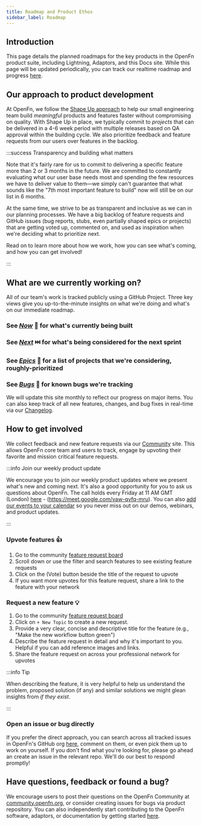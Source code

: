 ```yaml
---
title: Roadmap and Product Ethos
sidebar_label: Roadmap
---
```


## Introduction

This page details the planned roadmaps for the key products in the OpenFn
product suite, including Lightning, Adaptors, and this Docs site. While this
page will be updated periodically, you can track our realtime roadmap and
progress [here](#what-are-we-currently-working-on).

## Our approach to product development

At OpenFn, we follow the [Shape Up approach](https://basecamp.com/shapeup) to
help our small engineering team build _meaningful_ products and features faster
without compromising on quality. With Shape Up in place, we typically commit to
_projects_ that can be delivered in a 4-6 week period with multiple releases
based on QA approval within the building cycle. We also prioritize feedback and
feature requests from our users over features in the backlog.

:::success Transparency and building what matters

Note that it's fairly rare for us to commit to delivering a specific feature
more than 2 or 3 months in the future. We are committed to constantly evaluating
what our user base needs most and spending the few resources we have to deliver
value to them—we simply can't guarantee that what sounds like the "7th most
important feature to build" now will still be on our list in 6 months.

At the same time, we strive to be as transparent and inclusive as we can in our
planning processes. We have a big backlog of feature requests and GitHub issues
(bug reports, stubs, even partially shaped epics or projects) that are getting
voted up, commented on, and used as inspiration when we're deciding what to
prioritize next.

Read on to learn more about how we work, how you can see what's coming, and how
you can get involved!

:::

## What are we currently working on?

All of our team's work is tracked publicly using a GitHub Project. Three key
views give you up-to-the-minute insights on what we're doing and what's on our
immediate roadmap.

### See [**_Now_**](https://github.com/orgs/OpenFn/projects/3/views/24?layout=table&sortedBy%5Bdirection%5D=desc&sortedBy%5BcolumnId%5D=Status) 🚧 for what's currently being built

### See [**_Next_**](https://github.com/orgs/OpenFn/projects/3/views/2?layout=table&sortedBy%5Bdirection%5D=desc&sortedBy%5BcolumnId%5D=Status) ⏭️ for what's being considered for the next sprint

### See [**_Epics_**](https://github.com/orgs/OpenFn/projects/3/views/7) 🤔 for a list of projects that we're considering, roughly-prioritized

### See [**_Bugs_**](https://github.com/orgs/OpenFn/projects/3/views/22) 🐞 for known bugs we're tracking

We will update this site monthly to reflect our progress on major items. You can
also keep track of all new features, changes, and bug fixes in real-time via our
[Changelog](https://openfn.github.io/lightning/changelog.html).

## How to **get involved**

We collect feedback and new feature requests via our
[Community](https://community.openfn.org/c/feature-requests/) site. This allows
OpenFn core team and users to track, engage by upvoting their favorite and
mission critical feature requests.

:::info Join our weekly product update

We encourage you to join our weekly product updates where we present what's new
and coming next. It's also a good opportunity for you to ask us questions about
OpenFn. The call holds every Friday at 11 AM GMT (London)
[here](https://meet.google.com/vaw-qvfq-mru) -
(https://meet.google.com/vaw-qvfq-mru). You can also
[add our events to your calendar](https://calendar.google.com/calendar/u/0?cid=Y182Y2Y4NWY0NjlhNWVlMzA4NzEwMWE5MWNhYmRjZTRkMDZlZDU1OGY1OTM3ZGUzNTQ0NWNkYmQ2NDFhMDY3MGFjQGdyb3VwLmNhbGVuZGFyLmdvb2dsZS5jb20)
so you never miss out on our demos, webinars, and product updates.

:::

### Upvote features 👍

1. Go to the community
   [feature request board](https://community.openfn.org/c/feature-requests/)
2. Scroll down or use the filter and search features to see existing feature
   requests
3. Click on the (Vote) button beside the title of the request to upvote
4. If you want more upvotes for this feature request, share a link to the
   feature with your network

### Request a new feature 💡

1. Go to the community
   [feature request board](https://community.openfn.org/c/feature-requests/)
2. Click on `+ New Topic` to create a new request.
3. Provide a very clear, concise and descriptive title for the feature (e.g.,
   "Make the new workflow button green")
4. Describe the feature request in detail and why it's important to you. Helpful
   if you can add reference images and links.
5. Share the feature request on across your professional network for upvotes

:::info Tip

When describing the feature, it is very helpful to help us understand the
problem, proposed solution (if any) and similar solutions we might glean
insights from _if they exist_.

:::

### Open an issue or bug directly

If you prefer the direct approach, you can search across all tracked issues in
OpenFn's GitHub org [here](https://github.com/OpenFn), comment on them, or even
pick them up to work on yourself. If you don't find what you're looking for,
please go ahead an create an issue in the relevant repo. We'll do our best to
respond promptly!

<!-- ## Summary Roadmaps

#### How to interpret `Status` values in the roadmap

- `Tracked` means we're thinking about this, but it hasn't been
  designed/scoped/shaped
- `Shaped` means it's been scoped and ready to be picked up by an engineer
- `In dev` means it's currently being worked on by an engineer (see
  [_NOW_](#what-are-we-currently-working-on))

:::success Newly Released Features

View [Product Updates](https://community.openfn.org/c/product-updates/20) to see
**features that have been recently delivered** and, in the event that something
is removed from the roadmap, an explanation of what's been removed and why.

For more granular details, the
[CHANGELOG](https://openfn.github.io/lightning/changelog.html) is always up to
date.

:::

### Lightning Roadmap

OpenFn/Lightning is the fully open-source workflow automation platform at the
core of the OpenFn Digital Public Good (learn more about the product
[here](/documentation#openfn-v2-lightning-)).

|                         **ID**                          | **Feature**                                            | **Status** | **Timeline** |  **Δ**   | **Description**                                                                                                                                                                                |
| :-----------------------------------------------------: | :----------------------------------------------------- | :--------: | :----------: | :------: | ---------------------------------------------------------------------------------------------------------------------------------------------------------------------------------------------- |
| [2920](https://github.com/OpenFn/lightning/issues/2920) | Filter work orders by run state                        |   Shaped   |    Q1'25     |          | Allow users to filter project work orders by run state via the history page.                                                                                                                   |
| [2352](https://github.com/OpenFn/lightning/issues/2352) | Improve GitHub Sync experience                         |  Tracked   |    Q1'25     | ✨ (new) | Improving user experience for projects with GitHub sync enabled. This covers issues like alerting on sync failure, auto-syncing, and sync prompts.                                             |
| [2965](https://github.com/OpenFn/lightning/issues/2965) | Allow importing projects via project.yaml              |  Tracked   |    Q1'25     | ✨ (new) | Allow users to create new projects by importing `project.yaml` file.                                                                                                                           |
| [2999](https://github.com/OpenFn/lightning/issues/2999) | Show errors to users on the canvas                     |  Tracked   |    Q1'25     | ✨ (new) | Allow users to see job and path conditions errors on the canvas.                                                                                                                               |
| [2723](https://github.com/OpenFn/lightning/issues/2723) | Workflow Template Library                              |  Tracked   |    Q1'25     |          | Create a library of common workflows that users can easily access and clone for use in their projects.                                                                                         |
| [2904](https://github.com/OpenFn/lightning/issues/2904) | Show audit log and workflow history at a project level |  Tracked   |    Q1'25     |          | Allow project owners and admnins to view their project audit log via the project settings. Workflow history will enable collaborators to see the varios snapshots of a workflow in a timeline. |
| [2524](https://github.com/OpenFn/Lightning/issues/2524) | Project Sandbox & Production Modes                     |  Tracked   |    Q2'25     |          | Allow users to be able to switch between sandbox and production modes in their projects.                                                                                                       |
| [2155](https://github.com/OpenFn/lightning/issues/2155) | Easy Custom Inputs for Work Orders                     |  Tracked   |    Q2'25     |          | Users should be able to trigger a manual run with a custom input data. The input data can a raw JSON, CSV, I/O data clip or dataset from project collections                                   |
| [2722](https://github.com/OpenFn/lightning/issues/2722) | Canvas & Inspector Redesign                            |  Tracked   |    Q2'25     |          | Redesign the canvas and inspector to make user experience and workflow building better for users.                                                                                              |
|     [608](https://github.com/OpenFn/kit/issues/608)     | Websocket Worker Monitoring                            |  Tracked   |    Q2'25     |          | Give users better visibility of what's happening on inside the worker, especially when an error occurs during run execution.                                                                   |

_You can follow Lightning's progress and track delivered features in the
[Changelog](https://openfn.github.io/lightning/changelog.html)._

### Adaptors Roadmap

OpenFn's open-source adaptors can connect any application, including web APIs,
databases, and even raw data files, enabling interoperability with any
information system ([read more](/adaptors/)). Adaptors, alongside OpenFn's
workflow engine, enable automated workflows that cut across digital systems.

|                        **ID**                        | **Adaptor**      | **Status** | **Timeline** | **Δ** | **Description**                                                                                                                                          |
| :--------------------------------------------------: | :--------------- | :--------: | :----------: | :---: | -------------------------------------------------------------------------------------------------------------------------------------------------------- |
|  [947](https://github.com/OpenFn/adaptors/pull/947)  | Africa's Talking |  Tracked   |    Q1'25     |       | Allow users to be automate SMS workflows across Africa via Africas Talking.                                                                              |
|                          -                           | OCL              |  Tracked   |    Q1'25     |       | To ensure that mappings stored in [OCL](https://openconceptlab.org/) can be more easily access and processed as inputs in OpenFn/Lightning workflows     |
| [737](https://github.com/OpenFn/adaptors/issues/737) | MOSIP 🆕         |  Tracked   |    Q1'25     |       | Add a [MOSIP](https://mosip.io/#1) adaptor that enables users to integrate with MOSIP for identity management use cases across countries.                |
| [736](https://github.com/OpenFn/adaptors/issues/736) | OpenCRVS 🆕      |  Tracked   |    Q1'25     |       | Add an [OpenCRVS](https://www.opencrvs.org/) adaptor.                                                                                                    |
| [738](https://github.com/OpenFn/adaptors/issues/738) | ArcGIS 🆕        |  Tracked   |    Q1'25     |       | Add an [ArcGIS](https://www.arcgis.com/) adaptor for users to build workflow that manage data sync between source and online maps with OpenFn Workflows. |

### Docs Roadmap

| **ID** | **Feature**                 | **Status**  | **Timeline** | **Δ** | **Description**                                                                                                                                                           |
| :----: | :-------------------------- | :---------: | :----------: | :---: | ------------------------------------------------------------------------------------------------------------------------------------------------------------------------- |
|   -    | New Lightning User Guidance | In Progress |    Q1'25     |       | New documentation, videos, and other user guidance on how to use OpenFn/Lightning and how to migrate existing OpenFn/platform projects to Lightning (the new OpenFn "v2") | -->

## Have questions, feedback or found a bug?

We encourage users to post their questions on the OpenFn Community at
[community.openfn.org](https://community.openfn.org), or consider creating
issues for bugs via product repository. You can also independently start
contributing to the OpenFn software, adaptors, or documentation by getting
started [here](./writing-code.md).
